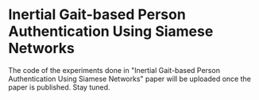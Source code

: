 # Inertial Gait-based Person Authentication Using Siamese Networks

The code of the experiments done in "Inertial Gait-based Person Authentication Using Siamese Networks" paper will be uploaded once the paper is published. Stay tuned.
